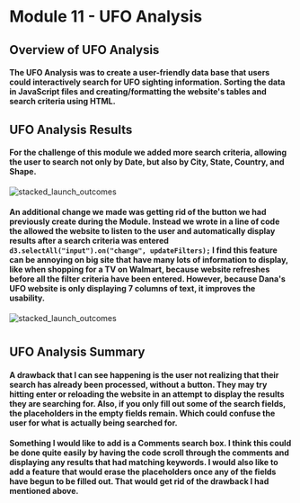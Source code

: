 # Module 11 - UFO Analysis

## Overview of UFO Analysis


#### The UFO Analysis was to create a user-friendly data base that users could interactively search for UFO sighting information. Sorting the data in JavaScript files and creating/formatting the website's tables and search criteria using HTML.


## UFO Analysis Results
#### For the challenge of this module we added more search criteria, allowing the user to search not only by Date, but also by City, State, Country, and Shape. 
![stacked_launch_outcomes](https://github.com/charlieburd/ufos/blob/main/resources/search_filters.png)

#### An additional change we made was getting rid of the button we had previously create during the Module. Instead we wrote in a line of code the allowed the website to listen to the user and automatically display results after a search criteria was entered `d3.selectAll("input").on("change", updateFilters);` I find this feature can be annoying on big site that have many lots of information to display, like when shopping for a TV on Walmart, because website refreshes before all the filter criteria have been entered. However, because Dana's UFO website is only displaying 7 columns of text, it improves the usability.
![stacked_launch_outcomes](https://github.com/charlieburd/ufos/blob/main/resources/update_filters.png)
#

 

## UFO Analysis Summary

#### A drawback that I can see happening is the user not realizing that their search has already been processed, without a button. They may try hitting enter or reloading the website in an attempt to display the results they are searching for. Also, if you only fill out some of the search fields, the placeholders in the empty fields remain. Which could confuse the user for what is actually being searched for.

#### Something I would like to add is a Comments search box. I think this could be done quite easily by having the code scroll through the comments and displaying any results that had matching keywords. I would also like to add a feature that would erase the placeholders once any of the fields have begun to be filled out. That would get rid of the drawback I had mentioned above.

